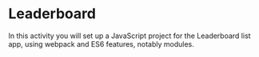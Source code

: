 # Leaderboard
In this activity you will set up a JavaScript project for the Leaderboard list app, using webpack and ES6 features, notably modules. 
